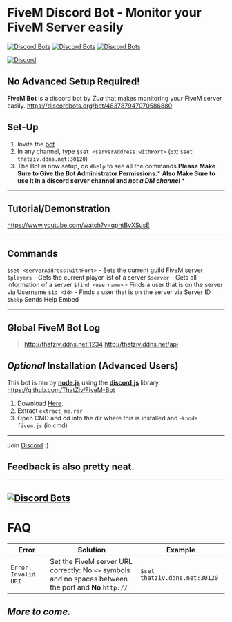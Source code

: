 # FiveM Discord Bot - Monitor your FiveM Server easily
[![Discord Bots](https://discordbots.org/api/widget/status/483787947070586880.svg)](https://discordbots.org/bot/483787947070586880) [![Discord Bots](https://discordbots.org/api/widget/upvotes/483787947070586880.svg)](https://discordbots.org/bot/483787947070586880) [![Discord Bots](https://discordbots.org/api/widget/owner/483787947070586880.svg)](https://discordbots.org/bot/483787947070586880) 

[![Discord](https://discordapp.com/api/guilds/326536820881883148/embed.png?style=banner2)](https://discord.gg/yWddFpQ) 

## No Advanced Setup Required!
**FiveM Bot** is a discord bot by *Zua* that makes monitoring your FiveM server easily.
https://discordbots.org/bot/483787947070586880

## __Set-Up__ 
1. Invite the [bot](https://discordapp.com/oauth2/authorize?client_id=483787947070586880&permissions=8192&redirect_uri=http%3A%2F%2Fzavaar.cf&scope=bot)
2. In any channel, type `$set <serverAddress:withPort>` (ex: `$set thatziv.ddns.net:30120`)
3. The Bot is now setup, do `#help` to see all the commands
 __Please Make Sure to Give the Bot Administrator Permissions.__*
__Also Make Sure to use it in a discord server channel and *not a DM channel*__ *
______
 ## __Tutorial/Demonstration__
 https://www.youtube.com/watch?v=qphtBvXSusE
_____
## __Commands__
`$set <serverAddress:withPort>` - Sets the current guild FiveM server
`$players` - Gets the current player list of a server
`$server` - Gets all information of a server
`$find <username>` - Finds a user that is on the server via Username
`$id <id>` - Finds a user that is on the server via Server ID
`$help` Sends Help Embed
______
## Global FiveM Bot Log

> http://thatziv.ddns.net:1234
> http://thatziv.ddns.net/api

## *Optional* __Installation__ (Advanced Users)
This bot is ran by [**node.js**](https://nodejs.org) using the [**discord.js**](https://discord.js.org/#/) library.
https://github.com/ThatZiv/FiveM-Bot
1. Download [Here](https://github.com/ThatZiv/FiveM-Bot).
2. Extract `extract_me.rar`
3. Open CMD and cd into the dir where this is installed and ->`node fivem.js` (in cmd)
---
Join [Discord](https://discord.gg/yWddFpQ) :)
## Feedback is also pretty neat.
-------
[![Discord Bots](https://discordbots.org/api/widget/483787947070586880.svg)](https://discordbots.org/bot/483787947070586880)
-------
# __FAQ__
| **Error** | **Solution** | **Example**|
| ------ | ------ | ------- |
| `Error: Invalid URI ` | Set the FiveM server URL correctly: No `<>` symbols and no spaces between the port and **No** `http://` | `$set thatziv.ddns.net:30120` | 

*More to come.*
---
